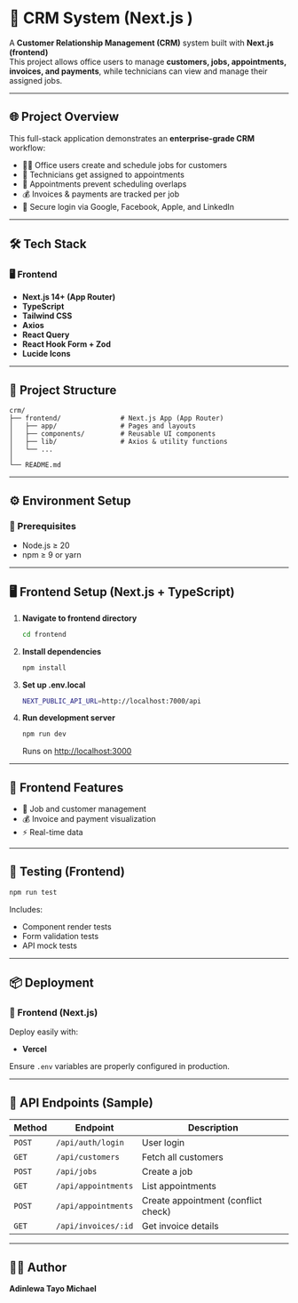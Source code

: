 # 🧩 CRM System (Next.js )

A **Customer Relationship Management (CRM)** system built with **Next.js (frontend)**  
This project allows office users to manage **customers, jobs, appointments, invoices, and payments**, while technicians can view and manage their assigned jobs.

---

## 🌐 Project Overview

This full-stack application demonstrates an **enterprise-grade CRM** workflow:

- 🧑‍💼 Office users create and schedule jobs for customers  
- 👷 Technicians get assigned to appointments  
- 📅 Appointments prevent scheduling overlaps  
- 💰 Invoices & payments are tracked per job  
- 🔐 Secure login via Google, Facebook, Apple, and LinkedIn  

---

## 🛠️ Tech Stack

### 🖥️ Frontend
- **Next.js 14+ (App Router)**
- **TypeScript**
- **Tailwind CSS**
- **Axios**
- **React Query**
- **React Hook Form + Zod**
- **Lucide Icons**


---

## 📂 Project Structure

```
crm/
├── frontend/               # Next.js App (App Router)
│   ├── app/                # Pages and layouts
│   ├── components/         # Reusable UI components
│   ├── lib/                # Axios & utility functions
│   └── ...
│
└── README.md
```

---

## ⚙️ Environment Setup

### 🧩 Prerequisites
- Node.js ≥ 20  
- npm ≥ 9 or yarn  

---

## 🖥️ Frontend Setup (Next.js + TypeScript)

1. **Navigate to frontend directory**
   ```bash
   cd frontend
   ```

2. **Install dependencies**
   ```bash
   npm install
   ```

3. **Set up .env.local**
   ```bash
   NEXT_PUBLIC_API_URL=http://localhost:7000/api
   ```

4. **Run development server**
   ```bash
   npm run dev
   ```
   Runs on [http://localhost:3000](http://localhost:3000)

---

## 🧩 Frontend Features
- 💼 Job and customer management  
- 💰 Invoice and payment visualization  
- ⚡ Real-time data   
  

---

## 🧠 Testing (Frontend)
```bash
npm run test
```

Includes:
- Component render tests  
- Form validation tests  
- API mock tests  

---

## 📦 Deployment

### 🧩 Frontend (Next.js)
Deploy easily with:
- **Vercel**



Ensure `.env` variables are properly configured in production.

---

## 🧾 API Endpoints (Sample)

| Method | Endpoint | Description |
|--------|-----------|-------------|
| `POST` | `/api/auth/login` | User login |
| `GET` | `/api/customers` | Fetch all customers |
| `POST` | `/api/jobs` | Create a job |
| `GET` | `/api/appointments` | List appointments |
| `POST` | `/api/appointments` | Create appointment (conflict check) |
| `GET` | `/api/invoices/:id` | Get invoice details |

---


## 👨‍💻 Author

**Adinlewa Tayo Michael**  
